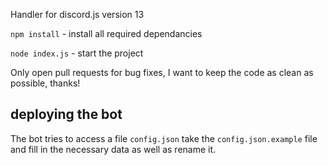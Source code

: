 Handler for discord.js version 13

`npm install` - install all required dependancies

`node index.js` - start the project

Only open pull requests for bug fixes, I want to keep the code as clean as possible, thanks!


## deploying the bot

The bot tries to access a file `config.json` take the `config.json.example` file and fill in the
necessary data as well as rename it.
